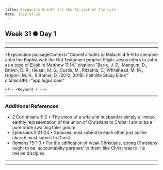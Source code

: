 ```yaml
---
title: Preparing Onself for the Arrival of the Lord
date: 2022-07-29
---
```


<script>
	// import Gradient from '../src/lib/components/Gradient.svelte';
    // import Reference from '../src/lib/components/Reference.svelte';
    // import Intro from '../src/lib/components/Intro.svelte';
    import Reference from '../src/lib/components/Reference.svelte';
    import Question from '../src/lib/components/Question.svelte';
    import TodayPassage from '../src/lib/components/TodayPassage.svelte';
    import Highlight from '../src/lib/components/Highlight.svelte';
    import Explanation from '../src/lib/components/Explanation.svelte';
    import Application from '../src/lib/components/primary/Application.svelte';
    import Response from '../src/lib/components/primary/Response.svelte';
</script>

<!-- 
    // QUESTION 
        Example: 
-->
<Question text="Am I prepared for God's presence in my life?" />

Week 31 ● Day 1 
---

<!-- 
    // TODAY'S BIBLE READING  
        Example: Ezra 7 + Ezra 8
-->
<TodayPassage passage="Luke 1" />

---

<!-- // HIGHLIGHT  -->
<Highlight verseText="And he shall go before him in the spirit and power of Elias, to turn the hearts of the fathers to the children, and the disobedient to the wisdom of the just; to make ready a people prepared for the Lord." reference="Luke 1:17" />

---

<!-- // EXPLANATION -->
<Explanation 
    passageContext="Gabriel alludes to Malachi 4:5–6 to compare John the Baptist with the Old Testament prophet Elijah. Jesus refers to John as a type of Elijah in Matthew 11:14."
    citation="Barry, J. D., Mangum, D., Brown, D. R., Heiser, M. S., Custis, M., Ritzema, E., Whitehead, M. M., Grigoni, M. R., & Bomar, D. (2012, 2016). Faithlife Study Bible"
    citationURL="app.logos.com"
>
    <!-- <Keyword > -->
</Explanation>

---

<!-- // APPLICATION -->
<Application 
    historicalApplication="Lorem ipsum dolor flotsam jetsum" 
    contemporaryApplication="Lorem ipsum dolor flotsam jetsum"
/>

<!-- 5B -->
<!-- <Additional References>
    <Reference text={} summary={} />
</Additional References> -->
### Additional References

- <Reference>2 Corinthians 11:2</Reference> • The union of a wife and husband is simply a limited, earthly representation of the union of Christians to Christ; I am to be a pure bride awaiting thier groom.<br/>
- <Reference>Ephesians 5:21-24</Reference> • Spouses must submit to each other just as the church must submit to Christ.<br/>
- <Reference>Romans 15:1-3</Reference> • For the edification of weak Christians, strong Christians ought to be 'accountabilty partners' to them, like Christ was to His twelve disciples<br/>


---

<!-- 6 -->
<Response 
    myPrayer="Help me to seek accountability and to be willing to keep another brother in Christ be accountable as well." 
/>

---